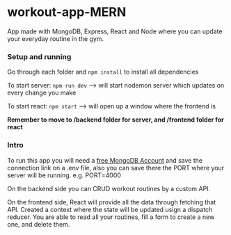 # workout-app-MERN
App made with MongoDB, Express, React and Node where you can update your everyday routine in the gym.

### Setup and running
Go through each folder and `npm install` to install all dependencies

To start server: `npm run dev` --> will start nodemon server which updates on every change you make

To start react: `npm start` --> will open up a window where the frontend is

**Remember to move to /backend folder for server, and /frontend folder for react**

### Intro
To run this app you will need a [free MongoDB Account](https://www.example.com) and save the connection link on a .env file, also you can save there the PORT where your server will be running. e.g. PORT=4000

On the backend side you can CRUD workout routines by a custom API.

On the frontend side, React will provide all the data through fetching that API. Created a context where the state will be updated usign a dispatch reducer. You are able to read all your routines, fill a form to create a new one, and delete them.